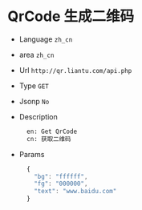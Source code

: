 # QrCode 生成二维码
* Language `zh_cn`
* area `zh_cn`
* Url `http://qr.liantu.com/api.php`
* Type `GET`
* Jsonp `No`
* Description
  ```html
    en: Get QrCode
    cn: 获取二维码
  ```
  
* Params
  ```javascript
    {
      "bg": "ffffff",
      "fg": "000000",
      "text": "www.baidu.com"
    }
  ```
